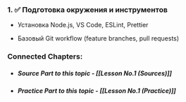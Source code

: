 
### 1. ✅ **Подготовка окружения и инструментов**

- Установка Node.js, VS Code, ESLint, Prettier

- Базовый Git workflow (feature branches, pull requests)


### Connected Chapters:
- ##### *Source Part to this topic* - [[Lesson No.1 (Sources)]]
- ##### *Practice Part to this topic* - [[Lesson No.1 (Practice)]]
